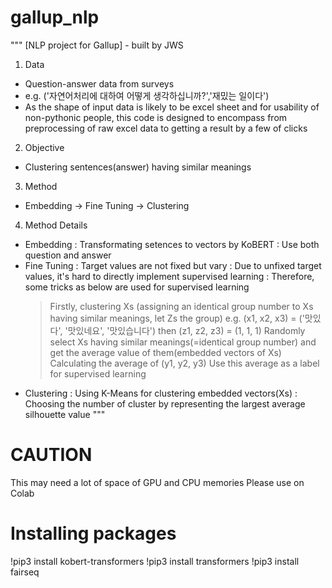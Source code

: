 # gallup_nlp

"""
[NLP project for Gallup] - built by JWS
1. Data
 - Question-answer data from surveys
 - e.g. ('자연어처리에 대하여 어떻게 생각하십니까?','재밌는 일이다')
 - As the shape of input data is likely to be excel sheet and for usability of non-pythonic people, 
   this code is designed to encompass from preprocessing of raw excel data to getting a result by a few of clicks
2. Objective
 - Clustering sentences(answer) having similar meanings
3. Method
 - Embedding -> Fine Tuning -> Clustering
4. Method Details
 - Embedding
  : Transformating setences to vectors by KoBERT
  : Use both question and answer
 - Fine Tuning
  : Target values are not fixed but vary
  : Due to unfixed target values, it's hard to directly implement supervised learning
  : Therefore, some tricks as below are used for supervised learning
    > Firstly, clustering Xs (assigning an identical group number to Xs having similar meanings, let Zs the group)
    > e.g. (x1, x2, x3) = ('맛있다', '맛있네요', '맛있습니다') then  (z1, z2, z3) = (1, 1, 1)
    > Randomly select Xs having similar meanings(=identical group number) and get the average value of them(embedded vectors of Xs)
    > Calculating the average of (y1, y2, y3)
    > Use this average as a label for supervised learning
 - Clustering
  : Using K-Means for clustering embedded vectors(Xs)
  : Choosing the number of cluster by representing the largest average silhouette value
"""

# CAUTION
This may need a lot of space of GPU and CPU memories
Please use on Colab

# Installing packages
!pip3 install kobert-transformers
!pip3 install transformers
!pip3 install fairseq
